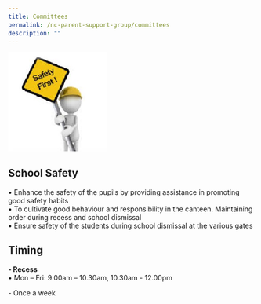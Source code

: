 ```yaml
---
title: Committees
permalink: /nc-parent-support-group/committees
description: ""
---
```

<img src="/images/safety_orig.jpg"  
style="width:40%">

## **School Safety**  
• Enhance the safety of the pupils by providing assistance in promoting good safety habits  
• To cultivate good behaviour and responsibility in the canteen. Maintaining order during recess and school dismissal  
• Ensure safety of the students during school dismissal at the various gates  
  
## **Timing**  
**\- Recess**  
• Mon – Fri: 9.00am – 10.30am, 10.30am - 12.00pm  
  
\- Once a week